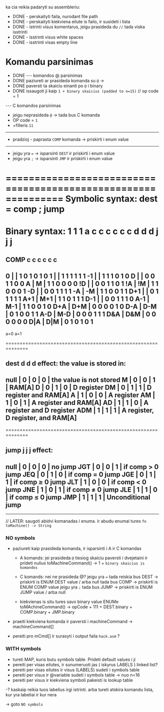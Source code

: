 ka cia reikia padaryti su assembleriu:

- DONE - perskaityti faila, nurodant file path 
- DONE - perskaityti kiekviena eilute is failo, ir susideti i lista
- DONE - istrinti visus komentarus, jeigu prasideda du `//` tada viska isstrinti
- DONE - isstrinti visus white spaces
- DONE - isstrinti visas empty line

# Komandu parsinimas

- DONE --- komandos @ parsinimas
- DONE paziureti ar prasideda komanda su `@` ->
- DONE paversti ta skaiciu einanti po `@` i binary
- DONE issaugoti ji kaip `1 + binary skaicius (padded to n=15)` // op code = 1

--- C komandos parsinimas
- jeigu neprasideda `@` -> tada bus C komanda 
- OP code = `1` 
- +filleris `11`
--------------------------------------------------
- pradzioj - paprasta `COMP` komanda -> priskirti i enum value
--------------------------------------------------
- jeigu yra `=` -> isparsinti `DEST` ir priskirti i enum value
- jeigu yra `;` -> isparsinti `JMP`  ir priskirti i enum value

==============================================================
Symbolic syntax: dest = comp ; jump
==============================================================
Binary syntax: 1 1 1 a c c c c c c d d d j j j
==============================================================

COMP        c c c c c c
-----------------------
0   |     | 1 0 1 0 1 0
1   |     | 1 1 1 1 1 1
-1  |     | 1 1 1 0 1 0
D   |     | 0 0 1 1 0 0
A   | M   | 1 1 0 0 0 0
!D  |     | 0 0 1 1 0 1
!A  | !M  | 1 1 0 0 0 1
-D  |     | 0 0 1 1 1 1
-A  | -M  | 1 1 0 0 1 1
D+1 |     | 0 1 1 1 1 1
A+1 | M+1 | 1 1 0 1 1 1
D-1 |     | 0 0 1 1 1 0
A-1 | M-1 | 1 1 0 0 1 0
D+A | D+M | 0 0 0 0 1 0
D-A | D-M | 0 1 0 0 1 1
A-D | M-D | 0 0 0 1 1 1
D&A | D&M | 0 0 0 0 0 0
D|A | D|M | 0 1 0 1 0 1
-----------------------
a=0   a=1

==============================================================

dest d d d effect: the value is stored in:
-----------------------------------------------------
null | 0 | 0 | 0 | the value is not stored
M    | 0 | 0 | 1 | RAM[A]
D    | 0 | 1 | 0 | D register
DM   | 0 | 1 | 1 | D register and RAM[A]
A    | 1 | 0 | 0 | A register
AM   | 1 | 0 | 1 | A register and RAM[A]
AD   | 1 | 1 | 0 | A register and D register
ADM  | 1 | 1 | 1 | A register, D register, and RAM[A]
-----------------------------------------------------

==============================================================

jump j j j effect:
--------------------------------------
null | 0 | 0 | 0 | no jump
JGT  | 0 | 0 | 1 | if comp > 0 jump
JEQ  | 0 | 1 | 0 | if comp = 0 jump
JGE  | 0 | 1 | 1 | if comp ≥ 0 jump
JLT  | 1 | 0 | 0 | if comp < 0 jump
JNE  | 1 | 0 | 1 | if comp ≠ 0 jump
JLE  | 1 | 1 | 0 | if comp ≤ 0 jump
JMP  | 1 | 1 | 1 | Unconditional jump
--------------------------------------

--------------------------------------------------
// LATER: saugoti abidvi komanadas i enuma. ir abudu enumai tures `fn toMachine() -> String`


### NO symbols
- paziureti kaip prasideda komanda, ir isparsinti i A ir C komandas
    - A komands: jei prasideda `@`
    tiesiog skaiciu paversti i dvejetaini ir prideti nulius
    toMachineCommand() -> 1 + `binary skaicius is komandos`

    - C komands: nei ne prasideda @?
    jeigu yra `=` tada reiskia bus DEST -> priskirti is ENUM DEST value / arba null
    tada bus COMP -> priskirti is ENUM COMP value
    jeigu yra `;` tada bus JUMP -> priskirti is ENUM JUMP value / arba null
    - kiekvienas is situ tures savo binary value ENUMe
    toMAchineCommand() -> opCode + 111 + DEST.binary + COMP.binary + JMP.binary

- praeiti kiekviena komanda ir paversti i machineCommand -> machineCommand[]
- pereiti pro mCmd[] ir surasyti i output faila `hack.asm` ?

### WITH symbols

- tureti MAP, kuris butu symbols table. Prideti default values i ji
- pereiti per visas eilutes, ir sunumeruoti jas ( iskyrus LABELS ) linked list?
- pereiti per visas eilutes ir visus (LABELS) sudeti i symbols table
- pereiti per visus ir @variable sudeti i symbols table -> nuo n=16
- pereiti per visus ir kiekviena symboli pakeisti is lookup table

-? kaskaip reikia tuos labelius irgi istrinti. arba tureti atskira komandu lista, kur yra labeliai ir kur nera

-> goto `NO symbols`


